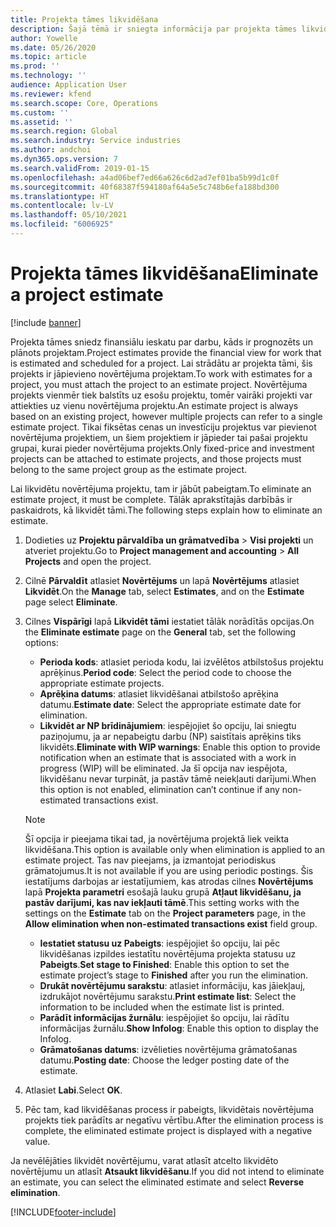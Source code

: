 ```yaml
---
title: Projekta tāmes likvidēšana
description: Šajā tēmā ir sniegta informācija par projekta tāmes likvidēšanu pēc tā pabeigšanas.
author: Yowelle
ms.date: 05/26/2020
ms.topic: article
ms.prod: ''
ms.technology: ''
audience: Application User
ms.reviewer: kfend
ms.search.scope: Core, Operations
ms.custom: ''
ms.assetid: ''
ms.search.region: Global
ms.search.industry: Service industries
ms.author: andchoi
ms.dyn365.ops.version: 7
ms.search.validFrom: 2019-01-15
ms.openlocfilehash: a4ad06bef7ed66a626c6d2ad7ef01ba5b99d1c0f
ms.sourcegitcommit: 40f68387f594180af64a5e5c748b6efa188bd300
ms.translationtype: HT
ms.contentlocale: lv-LV
ms.lasthandoff: 05/10/2021
ms.locfileid: "6006925"
---
```

# <a name="eliminate-a-project-estimate"></a><span data-ttu-id="f28af-103">Projekta tāmes likvidēšana</span><span class="sxs-lookup"><span data-stu-id="f28af-103">Eliminate a project estimate</span></span>

[!include [banner](../includes/banner.md)]

<span data-ttu-id="f28af-104">Projekta tāmes sniedz finansiālu ieskatu par darbu, kāds ir prognozēts un plānots projektam.</span><span class="sxs-lookup"><span data-stu-id="f28af-104">Project estimates provide the financial view for work that is estimated and scheduled for a project.</span></span> <span data-ttu-id="f28af-105">Lai strādātu ar projekta tāmi, šis projekts ir jāpievieno novērtējuma projektam.</span><span class="sxs-lookup"><span data-stu-id="f28af-105">To work with estimates for a project, you must attach the project to an estimate project.</span></span> <span data-ttu-id="f28af-106">Novērtējuma projekts vienmēr tiek balstīts uz esošu projektu, tomēr vairāki projekti var attiekties uz vienu novērtējuma projektu.</span><span class="sxs-lookup"><span data-stu-id="f28af-106">An estimate project is always based on an existing project, however multiple projects can refer to a single estimate project.</span></span> <span data-ttu-id="f28af-107">Tikai fiksētas cenas un investīciju projektus var pievienot novērtējuma projektiem, un šiem projektiem ir jāpieder tai pašai projektu grupai, kurai pieder novērtējuma projekts.</span><span class="sxs-lookup"><span data-stu-id="f28af-107">Only fixed-price and investment projects can be attached to estimate projects, and those projects must belong to the same project group as the estimate project.</span></span>

<span data-ttu-id="f28af-108">Lai likvidētu novērtējuma projektu, tam ir jābūt pabeigtam.</span><span class="sxs-lookup"><span data-stu-id="f28af-108">To eliminate an estimate project, it must be complete.</span></span> <span data-ttu-id="f28af-109">Tālāk aprakstītajās darbībās ir paskaidrots, kā likvidēt tāmi.</span><span class="sxs-lookup"><span data-stu-id="f28af-109">The following steps explain how to eliminate an estimate.</span></span>

1. <span data-ttu-id="f28af-110">Dodieties uz **Projektu pārvaldība un grāmatvedība** > **Visi projekti** un atveriet projektu.</span><span class="sxs-lookup"><span data-stu-id="f28af-110">Go to **Project management and accounting** > **All Projects** and open the project.</span></span> 
2. <span data-ttu-id="f28af-111">Cilnē **Pārvaldīt** atlasiet **Novērtējums** un lapā **Novērtējums** atlasiet **Likvidēt**.</span><span class="sxs-lookup"><span data-stu-id="f28af-111">On the **Manage** tab, select **Estimates**, and on the **Estimate** page select **Eliminate**.</span></span>
3. <span data-ttu-id="f28af-112">Cilnes **Vispārīgi** lapā **Likvidēt tāmi** iestatiet tālāk norādītās opcijas.</span><span class="sxs-lookup"><span data-stu-id="f28af-112">On the **Eliminate estimate** page on the **General** tab, set the following options:</span></span>

   - <span data-ttu-id="f28af-113">**Perioda kods**: atlasiet perioda kodu, lai izvēlētos atbilstošus projektu aprēķinus.</span><span class="sxs-lookup"><span data-stu-id="f28af-113">**Period code**: Select the period code to choose the appropriate estimate projects.</span></span> 
   - <span data-ttu-id="f28af-114">**Aprēķina datums**: atlasiet likvidēšanai atbilstošo aprēķina datumu.</span><span class="sxs-lookup"><span data-stu-id="f28af-114">**Estimate date**: Select the appropriate estimate date for elimination.</span></span>
   - <span data-ttu-id="f28af-115">**Likvidēt ar NP brīdinājumiem**: iespējojiet šo opciju, lai sniegtu paziņojumu, ja ar nepabeigtu darbu (NP) saistītais aprēķins tiks likvidēts.</span><span class="sxs-lookup"><span data-stu-id="f28af-115">**Eliminate with WIP warnings**: Enable this option to provide notification when an estimate that is associated with a work in progress (WIP) will be eliminated.</span></span> <span data-ttu-id="f28af-116">Ja šī opcija nav iespējota, likvidēšanu nevar turpināt, ja pastāv tāmē neiekļauti darījumi.</span><span class="sxs-lookup"><span data-stu-id="f28af-116">When this option is not enabled, elimination can’t continue if any non-estimated transactions exist.</span></span> 
   > [!NOTE]
   > <span data-ttu-id="f28af-117">Šī opcija ir pieejama tikai tad, ja novērtējuma projektā liek veikta likvidēšana.</span><span class="sxs-lookup"><span data-stu-id="f28af-117">This option is available only when elimination is applied to an estimate project.</span></span> <span data-ttu-id="f28af-118">Tas nav pieejams, ja izmantojat periodiskus grāmatojumus.</span><span class="sxs-lookup"><span data-stu-id="f28af-118">It is not available if you are using periodic postings.</span></span> <span data-ttu-id="f28af-119">Šis iestatījums darbojas ar iestatījumiem, kas atrodas cilnes **Novērtējums** lapā **Projekta parametri** esošajā lauku grupā **Atļaut likvidēšanu, ja pastāv darījumi, kas nav iekļauti tāmē**.</span><span class="sxs-lookup"><span data-stu-id="f28af-119">This setting works with the settings on the **Estimate** tab on the **Project parameters** page, in the **Allow elimination when non-estimated transactions exist** field group.</span></span>
   - <span data-ttu-id="f28af-120">**Iestatiet statusu uz Pabeigts**: iespējojiet šo opciju, lai pēc likvidēšanas izpildes iestatītu novērtējuma projekta statusu uz **Pabeigts**.</span><span class="sxs-lookup"><span data-stu-id="f28af-120">**Set stage to Finished**: Enable this option to set the estimate project’s stage to **Finished** after you run the elimination.</span></span>
   - <span data-ttu-id="f28af-121">**Drukāt novērtējumu sarakstu**: atlasiet informāciju, kas jāiekļauj, izdrukājot novērtējumu sarakstu.</span><span class="sxs-lookup"><span data-stu-id="f28af-121">**Print estimate list**: Select the information to be included when the estimate list is printed.</span></span>
   - <span data-ttu-id="f28af-122">**Parādīt informācijas žurnālu**: iespējojiet šo opciju, lai rādītu informācijas žurnālu.</span><span class="sxs-lookup"><span data-stu-id="f28af-122">**Show Infolog**: Enable this option to display the Infolog.</span></span>
   - <span data-ttu-id="f28af-123">**Grāmatošanas datums**: izvēlieties novērtējuma grāmatošanas datumu.</span><span class="sxs-lookup"><span data-stu-id="f28af-123">**Posting date**: Choose the ledger posting date of the estimate.</span></span>

4.  <span data-ttu-id="f28af-124">Atlasiet **Labi**.</span><span class="sxs-lookup"><span data-stu-id="f28af-124">Select **OK**.</span></span>
5. <span data-ttu-id="f28af-125">Pēc tam, kad likvidēšanas process ir pabeigts, likvidētais novērtējuma projekts tiek parādīts ar negatīvu vērtību.</span><span class="sxs-lookup"><span data-stu-id="f28af-125">After the elimination process is complete, the eliminated estimate project is displayed with a negative value.</span></span> 

<span data-ttu-id="f28af-126">Ja nevēlējāties likvidēt novērtējumu, varat atlasīt atcelto likvidēto novērtējumu un atlasīt **Atsaukt likvidēšanu**.</span><span class="sxs-lookup"><span data-stu-id="f28af-126">If you did not intend to eliminate an estimate, you can select the eliminated estimate and select **Reverse elimination**.</span></span>   


[!INCLUDE[footer-include](../includes/footer-banner.md)]